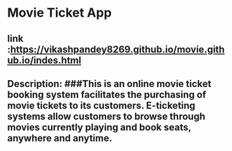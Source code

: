 
# Movie Ticket App
## link :https://vikashpandey8269.github.io/movie.github.io/indes.html

## Description: ###This is an online movie ticket booking system facilitates the purchasing of movie tickets to its customers. E-ticketing systems allow customers to browse through movies currently playing and book seats, anywhere and anytime.
